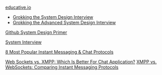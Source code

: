 [educative.io](https://www.educative.io/learn)
- [Grokking the System Design Interview](https://www.educative.io/courses/grokking-the-system-design-interview)
- [Grokking the Advanced System Design Interview](https://www.educative.io/courses/grokking-adv-system-design-intvw)

[Github System Design Primer](https://github.com/donnemartin/system-design-primer)

[System Interview](https://systeminterview.com/)


[8 Most Popular Instant Messaging & Chat Protocols](https://www.cometchat.com/blog/popular-chat-and-instant-messaging-protocols)

[Web Sockets vs. XMPP: Which Is Better For Chat Application?](https://medium.com/@thinkwik/web-sockets-vs-xmpp-which-is-better-for-chat-application-113e3520b327)
[XMPP vs. WebSockets: Comparing Instant Messaging Protocols
](https://www.cometchat.com/blog/xmpp-vs-websockets-instant-messaging-protocol-comparison)
<!--stackedit_data:
eyJoaXN0b3J5IjpbMTUwNTgyMzg3NiwtNTYxNDUwNDM1XX0=
-->
